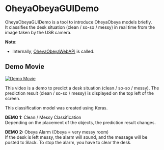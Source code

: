 # OheyaObeyaGUIDemo
OheyaObeyaGUIDemo is a tool to introduce OheyaObeya models briefly.   
It classifies the desk situation (clean / so-so / messy) in real time from the image taken by the USB camera.

**Note:**   
- Internally, [OheyaObeyaWebAPI](https://github.com/OheyaObeya/OheyaObeyaWebAPI) is called.

## Demo Movie
[![Demo Movie](http://img.youtube.com/vi/Pub1_Nes1tM/0.jpg)](http://www.youtube.com/watch?v=Pub1_Nes1tM)

This video is a demo to predict a desk situation (clean / so-so / messy). The prediction result (clean / so-so / messy) is displayed on the top left of the screen.

This classification model was created using Keras.  

**DEMO 1:** Clean / Messy Classification   
Depending on the placement of the objects, the prediction result changes.

**DEMO 2:** Obeya Alarm (Obeya = very messy room)   
If the desk is left messy, the alarm will sound, and the message will be posted to Slack.
To stop the alarm, you have to clear the desk.
